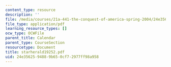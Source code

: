 ```yaml
---
content_type: resource
description: ''
file: /media/courses/21a-441-the-conquest-of-america-spring-2004/24e3562594889b650cf72977ff98a958_starherald19252.pdf
file_type: application/pdf
learning_resource_types: []
ocw_type: OCWFile
parent_title: Calendar
parent_type: CourseSection
resourcetype: Document
title: starherald19252.pdf
uid: 24e35625-9488-9b65-0cf7-2977ff98a958
---
```

